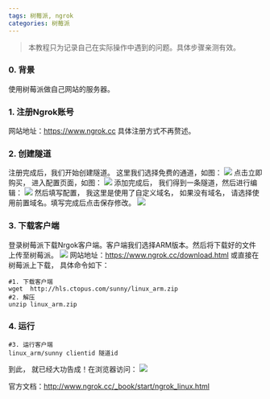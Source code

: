 ```yaml
---
tags: 树莓派, ngrok
categories: 树莓派
---
```

> 本教程只为记录自己在实际操作中遇到的问题。具体步骤亲测有效。

### 0. 背景
使用树莓派做自己网站的服务器。
<!-- more -->
### 1. 注册Ngrok账号
网站地址：https://www.ngrok.cc
具体注册方式不再赘述。
### 2. 创建隧道
注册完成后，我们开始创建隧道。
这里我们选择免费的通道，如图：
![](https://i.loli.net/2020/03/30/cAjzwBSTQKp1ENy.png)
点击立即购买， 进入配置页面，如图：
![](https://i.loli.net/2020/03/30/mJ38W7ZASTyvzLd.png)
添加完成后， 我们得到一条隧道，然后进行编辑：
![](https://i.loli.net/2020/03/30/f83tjQNwqrvg5MK.png)
然后填写配置， 我这里是使用了自定义域名， 如果没有域名， 请选择使用前置域名。填写完成后点击保存修改。
![](https://i.loli.net/2020/03/30/PkEfBdnX6gzDHVh.png)

### 3. 下载客户端
登录树莓派下载Nrgok客户端。客户端我们选择ARM版本。然后将下载好的文件上传至树莓派。
![](https://i.loli.net/2020/03/30/C3vVFHj5zResxbl.png)
网站地址：https://www.ngrok.cc/download.html
或直接在树莓派上下载， 具体命令如下：

    #1. 下载客户端
    wget  http://hls.ctopus.com/sunny/linux_arm.zip
    #2. 解压
    unzip linux_arm.zip

### 4. 运行

    #3. 运行客户端
    linux_arm/sunny clientid 隧道id
到此， 就已经大功告成！在浏览器访问：
![](https://i.loli.net/2020/03/30/fe7yYDmBSckt6xT.png)

官方文档：http://www.ngrok.cc/_book/start/ngrok_linux.html
